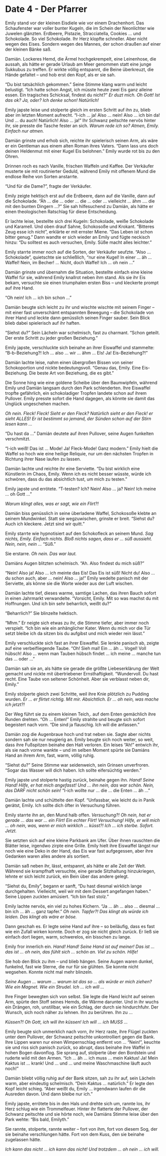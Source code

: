 # Date 4 - Der Pfarrer

Emily stand vor der kleinen Eisdiele wie vor einem Drachenhort. Das Schaufenster war voller bunter Kugeln, die im Schein der Neonlichter wie Juwelen glänzten. Erdbeere, Pistazie, Stracciatella, Cookies … und Schokolade. So viel Schokolade. Ihr Herz klopfte schneller. Aber nicht wegen des Eises. Sondern wegen des Mannes, der schon draußen auf einer der kleinen Bänke saß.

Damián. Lockeres Hemd, die Ärmel hochgekrempelt, eine Leinenhose, die aussah, als hätte er gerade Urlaub am Meer genommen statt eine junge Sukkubus zu treffen. Er wirkte völlig entspannt, die Beine überkreuzt, die Hände gefaltet – und hob erst den Kopf, als er sie sah.

“Du bist tatsächlich gekommen.” Seine Stimme klang warm und leicht belustigt. “Ich hatte schon Angst, ich müsste heute zwei Eis ganz alleine essen. Ein tragisches Schicksal, findest du nicht?” *Er duzt mich. Oh Gott! Ist das ok? Ja, oder? Ich denke schon! Natürlich!*

Emily japste leise und stolperte gleich im ersten Schritt auf ihn zu, blieb aber im letzten Moment aufrecht. “I-ich … ja! Also … nein! Also … ich bin da! Und … du auch! Natürlich! Also … ja!” Ihr Schwanz peitschte nervös hinter ihr, sie presste die Tasche fester an sich. *Warum rede ich so? Atmen, Emily. Einfach nur atmen.*

Damián grinste und erhob sich, reichte ihr spielerisch seinen Arm, als wäre er ein Gentleman aus einem alten Roman ihres Vaters. “Dann lass uns doch deinen Heldenmut mit einer Kugel Eis belohnen.” Emily wurde rot bis zu den Ohren.

Drinnen roch es nach Vanille, frischen Waffeln und Kaffee. Der Verkäufer musterte sie mit routinierter Geduld, während Emily mit offenem Mund die endlose Reihe von Sorten anstarrte.

“Und für die Dame?”, fragte der Verkäufer.

Emily zeigte hektisch erst auf die Erdbeere, dann auf die Vanille, dann auf die Schokolade. “Äh … die … oder … die … oder … vielleicht … ähm …. die mit den bunten Dingern …?” Sie sah hilfesuchend zu Damián, als hätte er einen theologischen Ratschlag für diese Entscheidung.

Er lachte leise, bestellte sich drei Kugeln: Schokolade, weiße Schokolade und Karamell. Und oben drauf Sahne, Schokosoße und Krokant. “Bitteres Zeug esse ich nicht”, erklärte er mit ernster Miene. “Das Leben ist schon bitter genug.” Dann wandte er sich wieder an Emily und fügte neckisch hinzu: “Du solltest es auch versuchen, Emily. Süße macht alles leichter.”

Emily starrte immer noch auf die Sorten, der Verkäufer seufzte. “Also … Schokolade”, quietschte sie schließlich, “nur eine Kugel! In einer … äh … Waffel! Nein, im Becher! … Nicht, doch Waffel! Ich … oh nein …”

Damián grinste und übernahm die Situation, bestellte einfach eine kleine Waffel für sie, während Emily knallrot neben ihm stand. Als sie ihr Eis bekam, versuchte sie einen triumphalen ersten Biss – und kleckerte prompt auf ihre Hand.

“Oh nein! Ich … ich bin schon …”

Damián beugte sich leicht zu ihr und wischte wischte mit seinem Finger – mit einer fast unverschämt entspannten Bewegung – die Schokolade von ihrer Hand und leckte dann genüsslich seinen Finger sauber. Sein Blick blieb dabei spielerisch auf ihr haften.

“Siehst du?” Sein Lächeln war schelmisch, fast zu charmant. “Schon geteilt. Der erste Schritt zu jeder großen Beziehung.”

Emily japste, verschluckte sich beinahe an ihrer Eiswaffel und stammelte: “B-b-Beziehung?! Ich … also … wir … ähm … EIs! Ja! Eis-Beziehung?!”

Damián lachte leise, nahm einen übergroßen Bissen von seiner Schokoportion und nickte bedeutungsvoll. “Genau das, Emily. Eine Eis-Beziehung. Die beste Art von Beziehung, die es gibt.”

Die Sonne hing wie eine goldene Scheibe über den Baumwipfeln, während Emily und Damián langsam durch den Park schlenderten. Ihre Eiswaffel tropfte gefährlich, ein schokoladiger Tropfen landete schon auf ihrem Pullover. Emily presste sofort die Hand dagegen, als könnte sie damit das Unglück ungeschehen machen.

*Oh nein. Fleck! Fleck! Sieht er den Fleck? Natürlich sieht er den Fleck! er sieht ALLES! Er ist bestimmt so jemand, der Sünden schon auf der Stirn lesen kann …*

“Du hast da …” Damián deutete auf ihren Pullover, seine Augen funkelten verschmitzt.

“I-ich weiß! Das ist … Mode! Ja! Fleck-Mode! Ganz modern.” Emily hielt die Waffel so hoch wie eine heilige Reliquie, nur um den nächsten Tropfen in Richtung ihrer Nase laufen zu lassen.

Damián lachte und reichte ihr eine Serviette. “Du bist wirklich eine Künstlerin im Chaos, Emily. Wenn ich es nicht besser wüsste, würde ich schwören, dass du das absichtlich tust, um mich zu testen.”

Emily japste und errötete. “T-testen? Ich? Nein! Also … ja? Nein! Ich meine … oh Gott …”

*Warum klingt alles, was er sagt, wie ein Flirt?!*

Damián biss genüsslich in seine überladene Waffel, Schokosoße klebte an seinem Mundwinkel. Statt sie wegzuwischen, grinste er breit. “Siehst du? Auch ich kleckere. Jetzt sind wir quitt.”

Emily starrte wie hypnotisiert auf den Schokofleck an seinem Mund. *Sag nichts, Emily. Einfach nichts. Bloß nichts sagen, dass er … süß aussieht. Nein, nein, nein …* “Süß.”

Sie erstarre. *Oh nein. Das war laut.*

Damiáns Augen blitzten schelmisch. “Ah. Also findest du mich süß?”

“Nein! Also ja! Also … ich meinte das Eis! Das Eis ist süß! Nicht du! Also … du schon auch, aber … nein! Also … ja!” Emily wedelte panisch mit der Serviette, als könne sie die Worte wieder aus der Luft wischen.

Damián lachte tief, dieses warme, samtige Lachen, das ihren Bauch sofort in einen Jahrmarkt verwandelte. “Vorsicht, Emily. Mit so was machst du mit Hoffnungen. Und ich bin sehr beharrlich, weißt du?”

“Beharrlich?” Sie blinzelte hektisch.

“Mhm.” Er neigte sich etwas zu ihr, die Stimme tiefer, aber immer noch verspielt. “Ich bin wie ein anhänglicher Kater. Wenn du mich vor die Tür setzt bleibe ich da sitzen bis du aufgibst und mich wieder rein lässt.”

Emily verschluckte sich fast an ihrer Eiswaffel. Sie lenkte panisch ab, zeigte auf eine verbeifliegende Taube. “Oh! Sieh mal! Ein … äh … Vogel! Voll hübsch! Also … wenn man Tauben hübsch findet … ich meine … manche tun das … oder …”

Damián sah sie an, als hätte sie gerade die größte Liebeserklärung der Welt gemacht und nickte mit übertriebener Ernsthaftigkeit. “Wundervoll. Du hast recht. Eine Taube von seltener Schönheit. Aber sie verblasst neben dir, Emily.”

Emily stolperte gleich zwei Schritte, weil ihre Knie plötzlich zu Pudding wurden. *Er … er flirtet richtig. Mit mir. Absichtlich. Er … oh nein, was mache ich jetzt?!*

Der Weg führt sie zu einem kleinen Teich,. auf dem Enten gemächlich ihre Runden drehten. “Oh … Enten!” Emily strahlte und beugte sich sofort begeistert nach vorn. “Die sind ja flauschig. Ich will die anfassen.”

Damián zog die Augenbraue hoch und trat neben sie. Sagte aber nichts sondern sah sie nur neugierig an. Emily beugte sich noch weiter, so weit, dass ihre Fußspitzen beinahe den Halt verloren. Ein leises “Ah!” entwich ihr, als sie nach vorne wankte – und im selben Moment spürte sie Damiáns Hand an ihrem Arm, fast, warm, völlig ruhig.

“Siehst du?” Seine Stimme war seidenweich, sein Grinsen unverfroren. “Sogar das Wasser will dich haben. Ich sollte eifersüchtig werden.”

Emily japste und stolperte hastig zurück, beinahe gegen ihn. *Hand! Seine Hand! Hilfe, er hat mich angefasst! Und … ihn nein, das war schön. Nein, das DARF nicht schön sein!* “I-ich wollte nur … die … die Enten … äh …”

Damián lachte und schüttelte den Kopf. “Unfassbar, wie leicht du in Panik gerätst, Emily. Ich sollte dich öfter in Versuchung führen.

Emily starrte ihn an, den Mund halb offen. *Versuchung?! Oh nein, hat er gerade … das war … ein Flirt! Ein echter Flirt! Versuchung! Hilfe, er will mich … oh nein, was, wenn er mich wirklich … küsst?! Ich … ich sterbe. Sofort. Jetzt.*

Sie setzten sich auf eine kleine Parkbank am Ufer. Über ihnen rauschten die Blätter leise, irgendwo zirpte eine Grille. Emily hielt ihre Eiswaffel längst nur noch wie eine Deko in der Hand, das Eis war fast aufgegessen, aber ihre Gedanken waren alles andere als sortiert.

Damián saß neben ihr, lässt, entspannt, als hätte er alle Zeit der Welt. Während sie krampfhaft versuchte, eine gerade Sitzhaltung hinzukriegen, lehnte er sich leicht zurück, ein Bein über das andere gelegt.

“Siehst du, Emily”, begann er sanft, “Du hast diesmal wirklich lange durchgehalten. Vielleicht, weil wir mit dem Dessert angefangen haben.” Seine Lippen zuckten amüsiert. “Ich bin fast stolz.”

Emily lachte nervös, ein viel zu hohes Kichern. “Ja … äh … also … diesmal … bin ich … äh … ganz tapfer.” *Oh nein. Tapfer?! Das klingt als würde ich leiden. Das klingt als wäre er böse.*

Dann geschah es. Er legte seine Hand auf ihre – so beiläufig, dass es fast wie ein Zufall wirken konnte. Doch er zog sie nicht gleich zurück. Er ließ sie einfach dort liegen, warm, schwerelos, ein bisschen zu lange.

Emily fror innerlich ein. *Hand! Hand! Seine Hand ist auf meiner! Das ist … das ist … oh nein, das fühlt sich … schön an. Viel zu schön. Hilfe!*

Sie hob den Blick zu ihm – und blieb hängen. Seine Augen waren dunkel, funkelnd, fast wie Sterne, die nur für sie glühten. Sie konnte nicht wegsehen. Konnte nicht mal mehr blinzeln.

*Seine Augen … warum … warum ist das so … als würde er mich ziehen? Wie ein Magnet. Wie ein Strudel. Ich … ich will …*

Ihre Finger bewegten sich von selbst. Sie legte die Hand leicht auf seinen Arm, spürte den Stoff seines Hemds, die Wärme darunter. Und in ihr wuchs ein Drängen, roh, unstillbar, wie ein Schlag, der durch sie hindurchfuhr. Der Wunsch, sich noch näher zu lehnen. Ihn zu berühren. Ihn zu …

*Küssen?! Oh Gott, ich will ihn küssen! Ich will … ich MUSS …*

Emily beugte sich unmerklich nach vorn, ihr Herz raste, ihre Flügel zuckten unter dem Pullover, der Schwanz peitschte unkontrolliert gegen die Bank. Ihre Lippen waren nur einen Wimpernschlag entfernt von …
“Nein!”, keuchte sie und riss sich panisch zurück, so abrupt, dass beinahe ihre Waffel in hohen Bogen davonflog. Sie sprang auf, stolperte über den Bordstein und ruderte wild mit den Armen. “Ich … äh … ich muss … mein Kaktus! Ja! Mein Kaktus ist … krank! Und … und … und meine Waschmaschine läuft auch noch!”

Damián bliebt völlig ruhig auf der Bank sitzen, sah zu ihr auf, sein Lächeln warm, aber eindeutig schelmisch. “Dein Kaktus … natürlich.” Er legte den Kopf leicht schieg. “Aber weißt du, Emily … irgendwann laufen dir die Ausreden davon. Und dann bleibe nur ich.”

Emily japste, errötete bis in den Hals und drehte sich um, rannte los, ihr Herz schlug wie ein Trommelfeuer. Hinter ihr flatterte der Pullover, der Schwanz peitschte und sie hörte noch, wie Damiáns Stimme leise über den Park wehte: “Bis bald, Emilyth.”

Sie rannte, stolperte, rannte weiter – fort von ihm, fort von diesem Sog, der sie beinahe verschlungen hätte. Fort von dem Kuss, den sie beinahe zugelassen hätte.

*Ich kann das nicht … ich kann das nicht! Und trotzdem … oh nein … ich will.*